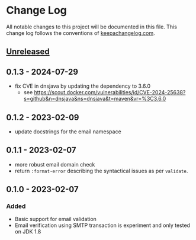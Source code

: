 # Change Log
All notable changes to this project will be documented in this file. This change log follows the conventions of [keepachangelog.com](http://keepachangelog.com/).

## [Unreleased](https://github.com/curiousprogrammer-net/email-check/compare/0.1.3...HEAD)



## 0.1.3 - 2024-07-29

- fix CVE in dnsjava by updating the dependency to 3.6.0
  - see https://scout.docker.com/vulnerabilities/id/CVE-2024-25638?s=github&n=dnsjava&ns=dnsjava&t=maven&vr=%3C3.6.0


## 0.1.2 - 2023-02-09

- update docstrings for the email namespace

## 0.1.1 - 2023-02-07

- more robust email domain check
- return `:format-error` describing the syntactical issues as per `validate`.

## 0.1.0 - 2023-02-07

### Added
- Basic support for email validation
- Email verification using SMTP transaction is experiment and only tested on JDK 1.8

